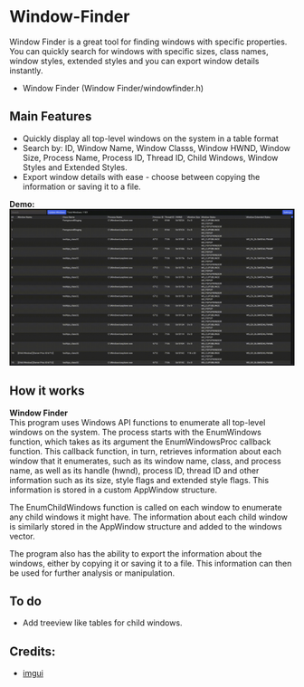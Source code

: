 # Window-Finder
Window Finder is a great tool for finding windows with specific properties. You can quickly search for windows with specific sizes, class names, window styles, extended styles and you can export window details instantly.

* Window Finder (Window Finder/windowfinder.h)

## Main Features

* Quickly display all top-level windows on the system in a table format
* Search by: ID, Window Name, Window Classs, Window HWND, Window Size, Process Name, Process ID, Thread ID, Child Windows, Window Styles and Extended Styles.
* Export window details with ease - choose between copying the information or saving it to a file.

<b>Demo:</b>
![demo](https://github.com/Apex-master/Window-Finder/blob/main/windowfinderdemo.gif)


## How it works
<b>Window Finder</b><br/>
This program uses Windows API functions to enumerate all top-level windows on the system. The process starts with the EnumWindows function, which takes as its argument the EnumWindowsProc callback function. This callback function, in turn, retrieves information about each window that it enumerates, such as its window name, class, and process name, as well as its handle (hwnd), process ID, thread ID and other information such as its size, style flags and extended style flags. This information is stored in a custom AppWindow structure.

The EnumChildWindows function is called on each window to enumerate any child windows it might have. The information about each child window is similarly stored in the AppWindow structure and added to the windows vector.

The program also has the ability to export the information about the windows, either by copying it or saving it to a file. This information can then be used for further analysis or manipulation.

## To do
* Add treeview like tables for child windows.

## Credits:
* [imgui](https://github.com/ocornut/imgui)

